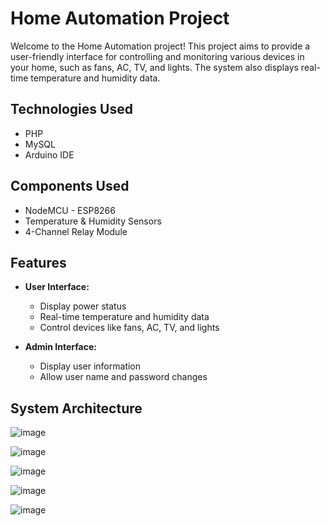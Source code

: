 # Home Automation Project

Welcome to the Home Automation project! This project aims to provide a user-friendly interface for controlling and monitoring various devices in your home, such as fans, AC, TV, and lights. The system also displays real-time temperature and humidity data.

## Technologies Used

- PHP
- MySQL
- Arduino IDE

## Components Used

- NodeMCU - ESP8266
- Temperature & Humidity Sensors
- 4-Channel Relay Module

## Features

- **User Interface:**
  - Display power status
  - Real-time temperature and humidity data
  - Control devices like fans, AC, TV, and lights

- **Admin Interface:**
  - Display user information
  - Allow user name and password changes

## System Architecture

![image](https://github.com/prem-acharya/Home-Automation---PHP-Dashboard/assets/102874190/5779f269-5191-445e-b049-9128c8620c22)


![image](https://github.com/prem-acharya/Home-Automation---PHP-Dashboard/assets/102874190/5c62ae66-7f9e-47dd-9fac-378e3b9d1bf0)


![image](https://github.com/prem-acharya/Home-Automation---PHP-Dashboard/assets/102874190/a66d041e-7f00-4c5b-9a15-daaf0e345675)


![image](https://github.com/prem-acharya/Home-Automation---PHP-Dashboard/assets/102874190/855a9d3c-49f5-40b7-af61-21399ebaa951)


![image](https://github.com/prem-acharya/Home-Automation---PHP-Dashboard/assets/102874190/7c0863d4-9d3a-4c42-afc5-2fe439f13780)
